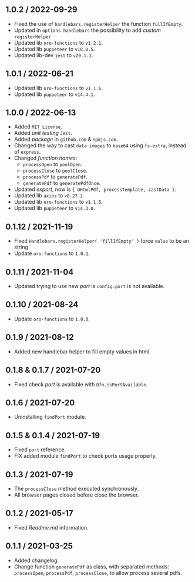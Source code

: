 ## 1.0.2 / 2022-09-29
* Fixed the use of `handlebars.registerHelper` the function `fullIfEmpty`.
* Updated in `options.handlebars` the possibility to add _custom_ `registerHelper`
* Updated lib `oro-functions` to `v1.2.1`.
* Updated lib `puppeteer` to `v18.0.5`.
* Updated lib-dev `jest` to `v29.1.1`.

## 1.0.1 / 2022-06-21
* Updated lib `oro-functions` to `v1.1.6`.
* Updated lib `puppeteer` to `v14.4.1`.

## 1.0.0 / 2022-06-13
* Added `MIT License`.
* Added _unit testing_ `Jest`.
* Added _package_ in `github.com` & `npmjs.com`.
* Changed the way to cast `data:images` to `base64` using `fs-extra`, instead of `express`.
* Changed _function names_:
  * `processOpen` to `poolOpen`.
  * `processClose` to `poolClose`.
  * `processPdf` to `generatePdf`.
  * `generatePdf` to `generatePdfOnce`.
* Updated _export_, now is `{ OHtmlPdf, processTemplate, castData }`.
* Updated lib `axios` to `v0.27.2`.
* Updated lib `oro-functions` to `v1.1.5`.
* Updated lib `puppeteer` to `v14.3.0`.

## 0.1.12 / 2021-11-19
* Fixed `Handlebars.registerHelper( 'fillIfEmpty' )` force `value` to be an string
* Update `oro-functions` to `1.0.1`.

## 0.1.11 / 2021-11-04
* Updated trying to use new _port_ is `config.port` is not available.

## 0.1.10 / 2021-08-24
* Update `oro-functions` to `1.0.0`.

## 0.1.9 / 2021-08-12
* Added new handlebar helper to fill empty values in html.

## 0.1.8 & 0.1.7 / 2021-07-20
* Fixed check _port_ is available with `Ofn.isPortAvailable`.

## 0.1.6 / 2021-07-20
* Uninstalling `findPort` module.

## 0.1.5 & 0.1.4 / 2021-07-19
* Fixed `port` reference.
* FIX added module `findPort` to check ports usage properly.

## 0.1.3 / 2021-07-19
* The `processClose` method executed synchronously.
* All browser pages closed before close the browser.

## 0.1.2 / 2021-05-17
* Fixed _Readme.md_ information.

## 0.1.1 / 2021-03-25
* Added changelog.
* Change function `generatePdf` as class, with separated methods:<br> `processOpen`, `processPdf`, `processClose`, to allow process several pdfs.
